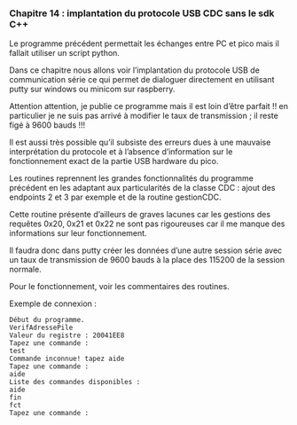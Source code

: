 ### Chapitre 14 : implantation du protocole USB CDC sans le sdk C++

Le programme précédent permettait les échanges entre PC et pico mais il fallait utiliser un script python.

Dans ce chapitre nous allons voir l’implantation du protocole USB de communication série ce qui permet de dialoguer directement en utilisant putty sur windows ou minicom sur raspberry.

Attention attention, je publie ce programme mais il est loin d’être parfait !! en particulier je ne suis pas arrivé à modifier le taux de transmission ; il reste figé à 9600 bauds !!!

Il est aussi très possible qu’il subsiste des erreurs dues à une mauvaise interprétation du protocole et à l’absence d’information sur le fonctionnement exact de la partie USB hardware du pico.

Les routines reprennent les grandes fonctionnalités du programme précédent en les adaptant aux particularités de la classe CDC : ajout des endpoints 2 et 3 par exemple et de la routine gestionCDC.

Cette routine présente d’ailleurs de graves lacunes car les gestions des requêtes 0x20, 0x21 et 0x22 ne sont pas rigoureuses car il me manque des informations sur leur fonctionnement.

Il faudra donc dans putty créer les données d’une autre session série avec un taux de transmission de 9600 bauds à la place des 115200 de la session normale. 

Pour le fonctionnement, voir les commentaires des routines.

Exemple de connexion :
```
Début du programme.
VerifAdressePile
Valeur du registre : 20041EE8
Tapez une commande :
test
Commande inconnue! tapez aide
Tapez une commande :
aide
Liste des commandes disponibles :
aide
fin
fct
Tapez une commande :
```

